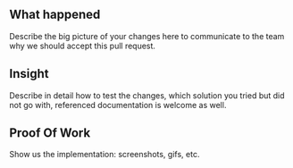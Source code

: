 ## What happened

Describe the big picture of your changes here to communicate to the team why we should accept this pull request. 

## Insight

Describe in detail how to test the changes, which solution you tried but did not go with, referenced documentation is welcome as well.

## Proof Of Work

Show us the implementation: screenshots, gifs, etc.
